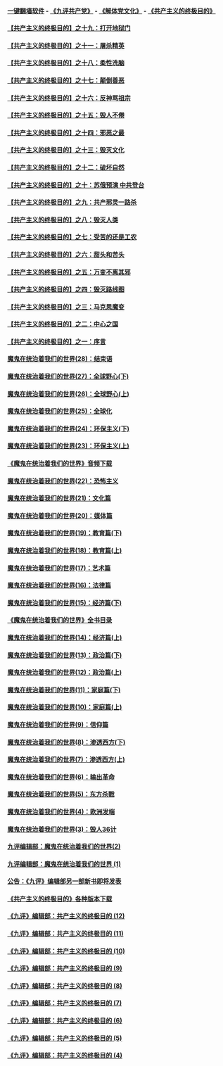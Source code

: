 #### [一键翻墙软件](https://github.com/gfw-breaker/nogfw/blob/master/README.md?t=05030337) -  [《九评共产党》](https://github.com/gfw-breaker/9ping.md?t=05030337) - [《解体党文化》](https://github.com/gfw-breaker/jtdwh.md?t=05030337) - [《共产主义的终极目的》](https://github.com/gfw-breaker/gczydzjmd.md?t=05030337)

#### [【共产主义的终极目的】之十九：打开地狱门](../pages/nsc422/n11206376.md?t=05030337) 

#### [【共产主义的终极目的】之十一：屠杀精英](../pages/nsc422/n11118442.md?t=05030337) 

#### [【共产主义的终极目的】之十八：柔性洗脑](../pages/nsc422/n11199994.md?t=05030337) 

#### [【共产主义的终极目的】之十七：颠倒善恶](../pages/nsc422/n11179782.md?t=05030337) 

#### [【共产主义的终极目的】之十六：反神骂祖宗](../pages/nsc422/n11166798.md?t=05030337) 

#### [【共产主义的终极目的】之十五：毁人不倦](../pages/nsc422/n11166792.md?t=05030337) 

#### [【共产主义的终极目的】之十四：邪恶之最](../pages/nsc422/n11150249.md?t=05030337) 

#### [【共产主义的终极目的】之十三：毁灭文化](../pages/nsc422/n11135227.md?t=05030337) 

#### [【共产主义的终极目的】之十二：破坏自然](../pages/nsc422/n11135214.md?t=05030337) 

#### [【共产主义的终极目的】之十：苏俄预演 中共登台](../pages/nsc422/n11118424.md?t=05030337) 

#### [【共产主义的终极目的】之九：共产邪灵一路杀](../pages/nsc422/n11114139.md?t=05030337) 

#### [【共产主义的终极目的】之八：毁灭人类](../pages/nsc422/n11108503.md?t=05030337) 

#### [【共产主义的终极目的】之七：受苦的还是工农](../pages/nsc422/n11101809.md?t=05030337) 

#### [【共产主义的终极目的】之六：甜头和苦头](../pages/nsc422/n11096971.md?t=05030337) 

#### [【共产主义的终极目的】之五：万变不离其邪](../pages/nsc422/n11091285.md?t=05030337) 

#### [【共产主义的终极目的】之四：毁灭路线图](../pages/nsc422/n11086284.md?t=05030337) 

#### [【共产主义的终极目的】之三：马克思魔变](../pages/nsc422/n11061941.md?t=05030337) 

#### [【共产主义的终极目的】之二：中心之国](../pages/nsc422/n11047728.md?t=05030337) 

#### [【共产主义的终极目的】之一：序言](../pages/nsc422/n11086077.md?t=05030337) 

#### [魔鬼在统治着我们的世界(28)：结束语](../pages/nsc422/n10936246.md?t=05030337) 

#### [魔鬼在统治着我们的世界(27)：全球野心(下)](../pages/nsc422/n10928319.md?t=05030337) 

#### [魔鬼在统治着我们的世界(26)：全球野心(上)](../pages/nsc422/n10900318.md?t=05030337) 

#### [魔鬼在统治着我们的世界(25)：全球化](../pages/nsc422/n10788205.md?t=05030337) 

#### [魔鬼在统治着我们的世界(24)：环保主义(下)](../pages/nsc422/n10695307.md?t=05030337) 

#### [魔鬼在统治着我们的世界(23)：环保主义(上)](../pages/nsc422/n10688613.md?t=05030337) 

#### [《魔鬼在统治着我们的世界》音频下载](../pages/nsc422/n10635553.md?t=05030337) 

#### [魔鬼在统治着我们的世界(22)：恐怖主义](../pages/nsc422/n10614727.md?t=05030337) 

#### [魔鬼在统治着我们的世界(21)：文化篇](../pages/nsc422/n10597706.md?t=05030337) 

#### [魔鬼在统治着我们的世界(20)：媒体篇](../pages/nsc422/n10586579.md?t=05030337) 

#### [魔鬼在统治着我们的世界(19)：教育篇(下)](../pages/nsc422/n10564808.md?t=05030337) 

#### [魔鬼在统治着我们的世界(18)：教育篇(上)](../pages/nsc422/n10526970.md?t=05030337) 

#### [魔鬼在统治着我们的世界(17)：艺术篇](../pages/nsc422/n10499093.md?t=05030337) 

#### [魔鬼在统治着我们的世界(16)：法律篇](../pages/nsc422/n10485969.md?t=05030337) 

#### [魔鬼在统治着我们的世界(15)：经济篇(下)](../pages/nsc422/n10469975.md?t=05030337) 

#### [《魔鬼在统治着我们的世界》全书目录](../pages/nsc422/n10464261.md?t=05030337) 

#### [魔鬼在统治着我们的世界(14)：经济篇(上)](../pages/nsc422/n10457370.md?t=05030337) 

#### [魔鬼在统治着我们的世界(13)：政治篇(下)](../pages/nsc422/n10448270.md?t=05030337) 

#### [魔鬼在统治着我们的世界(12)：政治篇(上)](../pages/nsc422/n10444576.md?t=05030337) 

#### [魔鬼在统治着我们的世界(11)：家庭篇(下)](../pages/nsc422/n10440961.md?t=05030337) 

#### [魔鬼在统治着我们的世界(10)：家庭篇(上)](../pages/nsc422/n10435448.md?t=05030337) 

#### [魔鬼在统治着我们的世界(9)：信仰篇](../pages/nsc422/n10432159.md?t=05030337) 

#### [魔鬼在统治着我们的世界(8)：渗透西方(下)](../pages/nsc422/n10429603.md?t=05030337) 

#### [魔鬼在统治着我们的世界(7)：渗透西方(上)](../pages/nsc422/n10426013.md?t=05030337) 

#### [魔鬼在统治着我们的世界(6)：输出革命](../pages/nsc422/n10421536.md?t=05030337) 

#### [魔鬼在统治着我们的世界(5)：东方杀戮](../pages/nsc422/n10417707.md?t=05030337) 

#### [魔鬼在统治着我们的世界(4)：欧洲发端](../pages/nsc422/n10414890.md?t=05030337) 

#### [魔鬼在统治着我们的世界(3)：毁人36计](../pages/nsc422/n10411583.md?t=05030337) 

#### [九评编辑部：魔鬼在统治着我们的世界(2)](../pages/nsc422/n10410036.md?t=05030337) 

#### [九评编辑部：魔鬼在统治着我们的世界 (1)](../pages/nsc422/n10406825.md?t=05030337) 

#### [公告：《九评》编辑部另一部新书即将发表](../pages/nsc422/n10405104.md?t=05030337) 

#### [《共产主义的终极目的》各种版本下载](../pages/nsc422/n10022138.md?t=05030337) 

#### [《九评》编辑部：共产主义的终极目的 (12)](../pages/nsc422/n9933272.md?t=05030337) 

#### [《九评》编辑部：共产主义的终极目的 (11)](../pages/nsc422/n9924973.md?t=05030337) 

#### [《九评》编辑部：共产主义的终极目的 (10)](../pages/nsc422/n9920883.md?t=05030337) 

#### [《九评》编辑部：共产主义的终极目的 (9)](../pages/nsc422/n9916363.md?t=05030337) 

#### [《九评》编辑部：共产主义的终极目的 (8)](../pages/nsc422/n9912488.md?t=05030337) 

#### [《九评》编辑部：共产主义的终极目的 (7)](../pages/nsc422/n9901176.md?t=05030337) 

#### [《九评》编辑部：共产主义的终极目的 (6)](../pages/nsc422/n9899359.md?t=05030337) 

#### [《九评》编辑部：共产主义的终极目的 (5)](../pages/nsc422/n9893174.md?t=05030337) 

#### [《九评》编辑部：共产主义的终极目的 (4)](../pages/nsc422/n9891246.md?t=05030337) 

